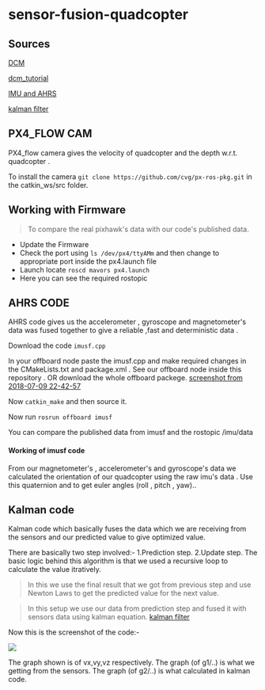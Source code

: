 # sensor-fusion-quadcopter

## Sources

[DCM](http://www.starlino.com/wp-content/uploads/data/dcm_tutorial/Starlino_DCM_Tutorial_01.pdf)

[dcm_tutorial](http://www.starlino.com/dcm_tutorial.html)

[IMU and AHRS](http://x-io.co.uk/open-source-imu-and-ahrs-algorithms/)

[kalman filter](http://www.bzarg.com/p/how-a-kalman-filter-works-in-pictures/)

## PX4_FLOW CAM

PX4_flow camera gives the velocity of quadcopter and the depth w.r.t. quadcopter . 

To install the camera `git clone https://github.com/cvg/px-ros-pkg.git` in the catkin_ws/src folder.


## Working with Firmware
> To compare the real pixhawk's data with our code's published data.

* Update the Firmware
* Check the port using `ls /dev/px4/ttyAMm` and then change to appropriate port inside the px4.launch file
* Launch locate `roscd mavors px4.launch`
* Here you can see the required rostopic 

## AHRS CODE

AHRS code gives us the accelerometer , gyroscope and magnetometer's data was fused together to give a reliable ,fast and deterministic data .

Download the code `imusf.cpp`

In your offboard node paste the imusf.cpp and make required changes in the CMakeLists.txt and package.xml . See our offboard node inside this repository . OR download the whole offboard packege.
[screenshot from 2018-07-09 22-42-57](https://user-images.githubusercontent.com/37120263/42466403-75e20298-83cc-11e8-8e69-b401a8513bd6.png)

Now `catkin_make` and then source it.

Now run `rosrun offboard imusf` 

You can compare the published data from imusf and the rostopic /imu/data

#### Working of imusf code

From our magnetometer's , accelerometer's and gyroscope's data we calculated the orientation of our quadcopter using the raw imu's data . Use this quaternion and to get euler angles (roll , pitch , yaw)..

## Kalman code

Kalman code which basically fuses the data which we are receiving from the sensors and our predicted value to give optimized value.

There are basically two step involved:-
1.Prediction step.
2.Update step.
The basic logic behind this algorithm is that we used a recursive loop to calculate the value itratively.

> In this we use the final result that we got from previous step and use Newton Laws to get the predicted value for  the next value.

> In this setup we use our data from prediction step and fused it with sensors data using kalman equation.
[kalman filter](http://www.bzarg.com/p/how-a-kalman-filter-works-in-pictures/ )

Now this is the screenshot of the code:-

![](https://user-images.githubusercontent.com/37120263/42466403-75e20298-83cc-11e8-8e69-b401a8513bd6.png)

The graph shown is of vx,vy,vz respectively.
The graph (of g1/..) is what we getting from the sensors. The graph (of g2/..) is what calculated in kalman code.

